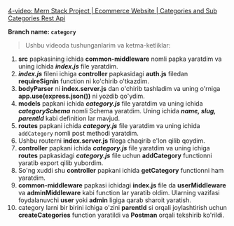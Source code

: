[4-video: Mern Stack Project | Ecommerce Website | Categories and Sub Categories Rest Api](https://youtu.be/dRQYJUN4hk0)

**Branch name: `category`**

> Ushbu videoda tushunganlarim va ketma-ketliklar:
1. **src** papkasining ichida **common-middleware** nomli papka yaratdim va uning ichida ***index.js*** file yaratdim.
2. ***index.js*** fileni ichiga **controller** papkasidagi **auth.js** filedan **requireSignin** function ni ko'chirib o'tkazdim.
3. **bodyParser** ni **index.server.js** dan o'chirib tashladim va uning o'rniga **app.use(express.json())** ni yozdib qo'ydim.
4. **models** papkani ichida ***category.js*** file yaratdim va uning ichida ***categorySchema*** nomli Schema yaratdim. Uning ichida ***name, slug, parentId*** kabi definition lar mavjud.
5. **routes** papkani ichida ***category.js*** file yaratdim va uning ichida `addCategory` nomli post methodi yaratdim.
6. Ushbu routerni **index.server.js** filega chaqirib e'lon qilib qoydim.
7. **controller** papkani ichida ***category.js*** file yaratdim va uning ichiga **routes** papkasidagi ***category.js*** file uchun **addCategory** functionni yaratib export qilib yubordim.
8. So'ng xuddi shu **controller** papkani ichida **getCategory** functionni ham yaratdim.
9. **common-middleware** papkasi ichidagi **index.js** file da **userMiddleware** va **adminMiddleware** kabi function lar yaratib oldim. Ularning vazifasi foydalanuvchi **user** yoki **admin** ligiga qarab sharoit yaratish.
10. category larni bir birini ichiga o'zini **parentId** si orqali joylashtirish uchun **createCategories** function yaratildi va **Postman** orqali tekshirib ko'rildi.